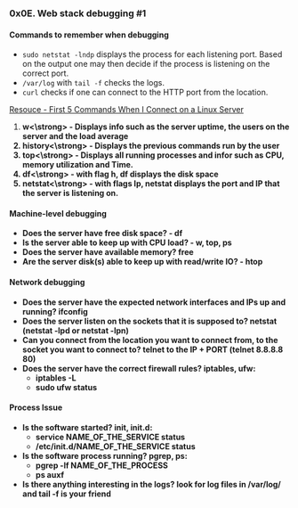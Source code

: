 ### 0x0E. Web stack debugging #1

#### Commands to remember when debugging
- ```sudo netstat -lndp``` displays the process for each listening port. Based on the output one may then decide if the process is listening on the correct port.  
- ```/var/log``` with ```tail -f``` checks the logs.  
- ```curl``` checks if one can connect to the HTTP port from the location.  

[Resouce - First 5 Commands When I Connect on a Linux Server](https://www.linux.com/training-tutorials/first-5-commands-when-i-connect-linux-server/)  
<ol>
<li><strong>w<\strong> - Displays info such as the server uptime, the users on the server and the load average</li>
<li><strong>history<\strong> - Displays the previous commands run by the user</li>
<li><strong>top<\strong> - Displays all running processes and infor such as CPU, memory utilization and Time.</li>
<li><strong>df<\strong> - with flag h, df displays the disk space</li>
<li><strong>netstat<\strong> - with flags lp, netstat displays the port and IP that the server is listening on.</li>
</ol>
  
#### Machine-level debugging
- Does the server have free disk space? - df
- Is the server able to keep up with CPU load? - w, top, ps
- Does the server have available memory? free
- Are the server disk(s) able to keep up with read/write IO? - htop
  
#### Network debugging
- Does the server have the expected network interfaces and IPs up and running? ifconfig
- Does the server listen on the sockets that it is supposed to? netstat (netstat -lpd or netstat -lpn)
- Can you connect from the location you want to connect from, to the socket you want to connect to? telnet to the IP + PORT (telnet 8.8.8.8 80)
- Does the server have the correct firewall rules? iptables, ufw:
     - iptables -L
     - sudo ufw status

#### Process Issue
- Is the software started? init, init.d:
     - service NAME_OF_THE_SERVICE status
     - /etc/init.d/NAME_OF_THE_SERVICE status
- Is the software process running? pgrep, ps:
     - pgrep -lf NAME_OF_THE_PROCESS
     - ps auxf
- Is there anything interesting in the logs? look for log files in /var/log/ and tail -f is your friend
